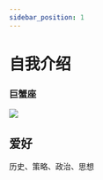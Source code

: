 ```yaml
---
sidebar_position: 1
---
```


# 自我介绍
### 巨蟹座
![](https://renshen-wjy.oss-cn-shenzhen.aliyuncs.com/img1/巨蟹.jpg)
## 爱好
历史、策略、政治、思想 